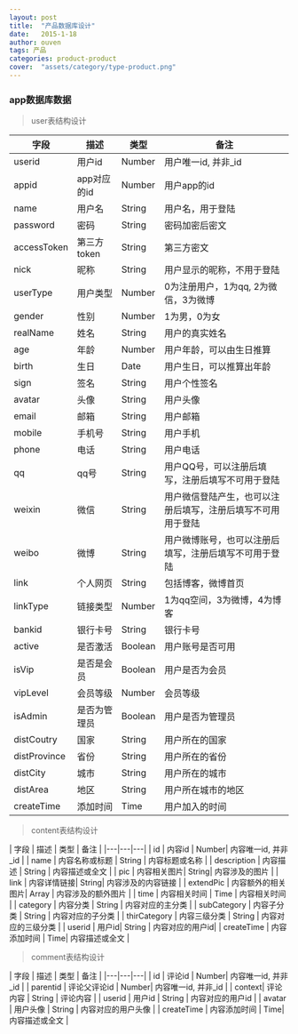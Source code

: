 ```yaml
---
layout: post
title:  "产品数据库设计"
date:   2015-1-18
author: ouven
tags: 产品
categories: product-product
cover:  "assets/category/type-product.png"
---
```


### app数据库数据

> user表结构设计

| 字段 | 描述 | 类型 | 备注 |
|------|----------------|--------------| ----------------|
| userid | 用户id| Number| 用户唯一id, 并非_id |
| appid | app对应的id| Number| 用户app的id |
| name | 用户名 | String | 用户名，用于登陆 |
| password| 密码 | String | 密码加密后密文 |
| accessToken| 第三方token | String | 第三方密文 |
| nick | 昵称| String | 用户显示的昵称，不用于登陆 |
| userType | 用户类型| Number | 0为注册用户，1为qq, 2为微信，3为微博 |
| gender | 性别 | Number | 1为男，0为女 |
| realName| 姓名| String| 用户的真实姓名 |
| age | 年龄 | Number | 用户年龄，可以由生日推算 |
| birth | 生日 | Date | 用户生日，可以推算出年龄 |
| sign | 签名 | String | 用户个性签名 |
| avatar| 头像 | String | 用户头像 |
| email | 邮箱 | String | 用户邮箱 |
| mobile | 手机号| String | 用户手机 |
| phone | 电话| String | 用户电话 |
| qq | qq号 | String | 用户QQ号，可以注册后填写，注册后填写不可用于登陆 |
| weixin| 微信| String| 用户微信登陆产生，也可以注册后填写，注册后填写不可用用于登陆 |
| weibo | 微博 | String | 用户微博账号，也可以注册后填写，注册后填写不可用于登陆 |
| link | 个人网页 | String | 包括博客，微博首页 |
| linkType | 链接类型| Number | 1为qq空间，3为微博，4为博客 |
| bankid | 银行卡号 | String | 银行卡号 |
| active| 是否激活 | Boolean | 用户账号是否可用 |
| isVip | 是否是会员 | Boolean| 用户是否为会员 |
| vipLevel | 会员等级 | Number| 会员等级|
| isAdmin | 是否为管理员 | Boolean | 用户是否为管理员 |
| distCoutry | 国家 | String| 用户所在的国家 |
| distProvince | 省份 | String| 用户所在的省份 |
| distCity | 城市 | String | 用户所在的城市 |
| distArea | 地区 | String | 用户所在城市的地区 |
| createTime| 添加时间 | Time| 用户加入的时间 |

> content表结构设计

| 字段 | 描述 | 类型 | 备注 |
|---|---|---|
| id | 内容id | Number| 内容唯一id, 并非_id |
| name | 内容名称或标题 | String | 内容标题或名称 |
| description | 内容描述 | String | 内容描述或全文 |
| pic | 内容相关图片| String| 内容涉及的图片 |
| link | 内容详情链接| String| 内容涉及的内容链接 |
| extendPic | 内容额外的相关图片| Array | 内容涉及的额外图片 |
| time | 内容相关时间 | Time | 内容相关时间 |
| category | 内容分类 | String | 内容对应的主分类 |
| subCategory | 内容子分类 | String | 内容对应的子分类 |
| thirCategory | 内容三级分类 | String | 内容对应的三级分类 |
| userid | 用户id| String | 内容对应的用户id|
| createTime | 内容添加时间 | Time| 内容描述或全文 |

> comment表结构设计

| 字段 | 描述 | 类型 | 备注 |
|---|---|---|
| id | 评论id | Number| 内容唯一id, 并非_id |
| parentid | 评论父评论id | Number| 内容唯一id, 并非_id |
| context| 评论内容 | String | 评论内容 |
| userid | 用户id | String | 内容对应的用户id |
| avatar | 用户头像 | String | 内容对应的用户头像 |
| createTime | 内容添加时间 | Time| 内容描述或全文 |

